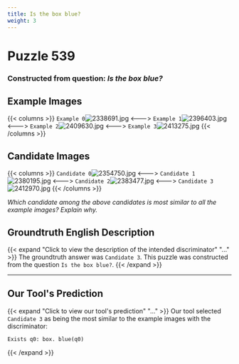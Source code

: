 ```yaml
---
title: Is the box blue?
weight: 3
---
```


# Puzzle 539
### Constructed from question: _Is the box blue?_


## Example Images
{{< columns >}}
`Example 0`![2338691.jpg](/gqa_images/2338691.jpg)
<--->
`Example 1`![2396403.jpg](/gqa_images/2396403.jpg)
<--->
`Example 2`![2409630.jpg](/gqa_images/2409630.jpg)
<--->
`Example 3`![2413275.jpg](/gqa_images/2413275.jpg)
{{< /columns >}}

## Candidate Images
{{< columns >}}
`Candidate 0`![2354750.jpg](/gqa_images/2354750.jpg)
<--->
`Candidate 1`![2380195.jpg](/gqa_images/2380195.jpg)
<--->
`Candidate 2`![2383477.jpg](/gqa_images/2383477.jpg)
<--->
`Candidate 3`![2412970.jpg](/gqa_images/2412970.jpg)
{{< /columns >}}

*Which candidate among the above candidates is most similar to all the example images? Explain why.*

## Groundtruth English Description

{{< expand "Click to view the description of the intended discriminator" "..." >}}
The groundtruth answer was `Candidate 3`. This puzzle was constructed from the question `Is the box blue?`.
{{< /expand >}}

---

## Our Tool's Prediction

{{< expand "Click to view our tool's prediction" "..." >}}
Our tool selected `Candidate 3` as being the most similar to the example images with the discriminator:
```plaintext
Exists q0: box. blue(q0)
```
{{< /expand >}}
